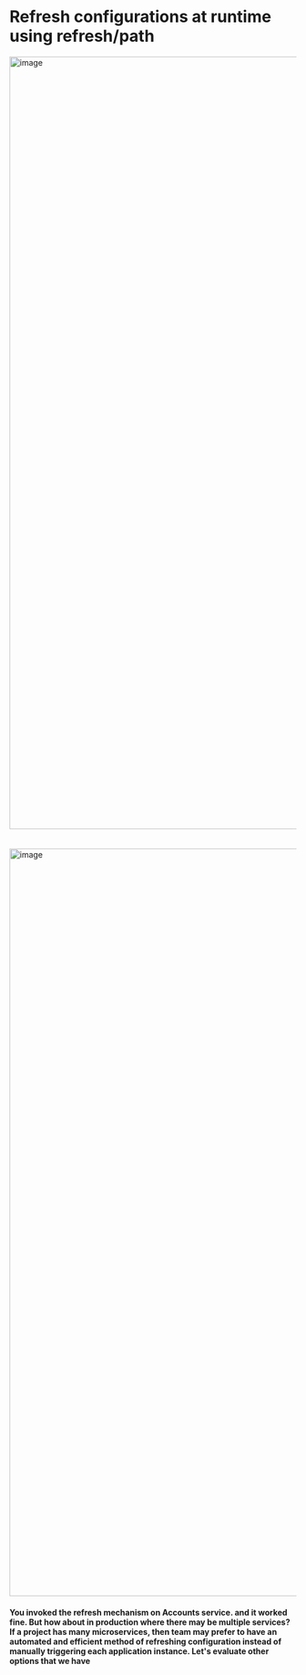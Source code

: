 # Refresh configurations at runtime using refresh/path

<img width="1355" alt="image" src="https://github.com/user-attachments/assets/e37ba80b-2d0c-47f8-8a28-ca952bf64bb7" />

<br>
<br>
<br>

<img width="1311" alt="image" src="https://github.com/user-attachments/assets/7d0d8fd3-0b8d-4493-9531-b6552a0457c0" />


#### You invoked the refresh mechanism on Accounts service. and it worked fine. But how about in production where there may be multiple services? If a project has many microservices, then team may prefer to have an automated and efficient method of refreshing configuration instead of manually triggering each application instance. Let's evaluate other options that we have
